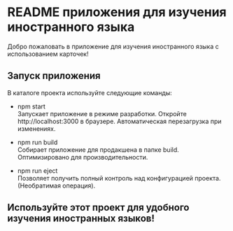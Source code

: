 # README приложения для изучения иностранного языка

Добро пожаловать в приложение для изучения иностранного языка с использованием карточек!

## Запуск приложения

В каталоге проекта используйте следующие команды:

- npm start  
  Запускает приложение в режиме разработки. Откройте http://localhost:3000 в браузере. Автоматическая перезагрузка при изменениях.

- npm run build  
  Собирает приложение для продакшена в папке build. Оптимизировано для производительности.

- npm run eject  
  Позволяет получить полный контроль над конфигурацией проекта. (Необратимая операция).

## Используйте этот проект для удобного изучения иностранных языков!